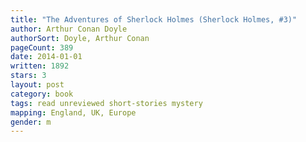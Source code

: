 ```yaml
---
title: "The Adventures of Sherlock Holmes (Sherlock Holmes, #3)"
author: Arthur Conan Doyle
authorSort: Doyle, Arthur Conan
pageCount: 389
date: 2014-01-01
written: 1892
stars: 3
layout: post
category: book
tags: read unreviewed short-stories mystery
mapping: England, UK, Europe
gender: m
---
```

